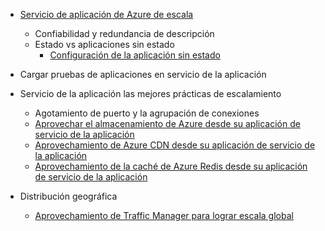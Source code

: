 * [Servicio de aplicación de Azure de escala](../articles/app-service-web/web-sites-scale.md)
    * Confiabilidad y redundancia de descripción
    * Estado vs aplicaciones sin estado
        * [Configuración de la aplicación sin estado](/blog/disabling-arrs-instance-affinity-in-windows-azure-web-sites/)

* Cargar pruebas de aplicaciones en servicio de la aplicación   

* Servicio de la aplicación las mejores prácticas de escalamiento
    * Agotamiento de puerto y la agrupación de conexiones
    * [Aprovechar el almacenamiento de Azure desde su aplicación de servicio de la aplicación](../articles/storage/storage-dotnet-how-to-use-blobs.md)
    * [Aprovechamiento de Azure CDN desde su aplicación de servicio de la aplicación](../articles/cdn/cdn-overview.md)
    * [Aprovechamiento de la caché de Azure Redis desde su aplicación de servicio de la aplicación](../articles/redis-cache/cache-dotnet-how-to-use-azure-redis-cache.md)

* Distribución geográfica
    * [Aprovechamiento de Traffic Manager para lograr escala global](../articles/traffic-manager/traffic-manager-overview.md)
